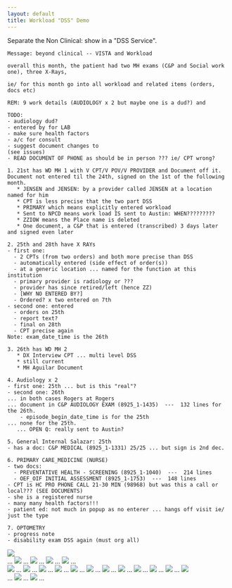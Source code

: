 ```yaml
---
layout: default
title: Workload "DSS" Demo
---
```


Separate the Non Clinical: show in a "DSS Service".

```text
Message: beyond clinical -- VISTA and Workload 

overall this month, the patient had two MH exams (C&P and Social work one), three X-Rays, 

ie/ for this month go into all workload and related items (orders, docs etc)

REM: 9 work details (AUDIOLOGY x 2 but maybe one is a dud?) and 

TODO:
- audiology dud?
- entered by for LAB
- make sure health factors
- a/c for consult
- suggest document changes to 
(see issues)
- READ DOCUMENT OF PHONE as should be in person ??? ie/ CPT wrong?

1. 21st has WD MH 1 with V CPT/V POV/V PROVIDER and Document off it. Document not entered til the 24th, signed on the 1st of the following month.
   * JENSEN and JENSEN: by a provider called JENSEN at a location named for him
   * CPT is less precise that the two part DSS
   * PRIMARY which means explicitly entered workload
   * Sent to NPCD means work load IS sent to Austin: WHEN?????????
   * ZZIOW means the Place name is deleted
   * One document, a C&P that is entered (transcribed) 3 days later and signed even later
   
2. 25th and 28th have X RAYs
- first one:
  - 2 CPTs (from two orders) and both more precise than DSS
  - automatically entered (side effect of order(s))
  - at a generic location ... named for the function at this institution
  - primary provider is radiology or ???
  - provider has since retired/left (hence ZZ)
  - [WHY NO ENTERED BY?]
  - Ordered? x two entered on 7th
- second one: entered 
  - orders on 25th
  - report text?
  - final on 28th
  - CPT precise again
Note: exam_date_time is the 26th
  
3. 26th has WD MH 2
   * DX Interview CPT ... multi level DSS
   * still current
   * MH Aguilar Document
   
4. Audiology x 2 
- first one: 25th ... but is this "real"?
- second one: 26th
... in both cases Rogers at Rogers
... document in C&P AUDIOLOGY EXAM (8925_1-1435)  ---  132 lines for the 26th. 
    - episode_begin_date_time is for the 25th
... none for the 25th.
   ... OPEN Q: really sent to Austin?
   
5. General Internal Salazar: 25th
- has a doc: C&P MEDICAL (8925_1-1331) 25/25 ... but sign is 2nd dec.

6. PRIMARY CARE_MEDICINE (NURSE)
- two docs:
  - PREVENTATIVE HEALTH - SCREENING (8925_1-1040)  ---  214 lines
  - OEF_OIF INITIAL ASSESSMENT (8925_1-1753)  ---  148 lines
- CPT is HC PRO PHONE CALL 21-30 MIN (98968) but was this a call or local??? (SEE DOCUMENTS)
- she is a registered nurse 
- many many health factors!!!
- patient ed: not much in popup as no enterer ... hangs off visit ie/ just the type

7. OPTOMETRY
- progress note
- disability exam DSS again (must org all)
```

![](images/AA_FrankDetails.png)		
...	
![](images/WorkDetails-11-25-XRAY.png)
...
![](images/Calendar_11-2008_WorkDetails.png)
...
![](images/WorkDetails-11-26-08-MHByAguilarAtAguilar.png)
...
![](images/Document-11-25-08_OneOfTwoNurse.png)
...		
![](images/WorkDetails-11-28-XRAY.png)
...
![](images/Document_11-24-08_C&PPsychByJensenAtJensenTranscribed.png)
...
![](images/WorkDetails-11_25_08-OptometryKnightInKnight.png)
...
![](images/Document_11-25-08_CPMEDICALSalazar.png)
...
![](images/WorkDetails-11_25_08-PrimacyCareNurseLocn.png)
...
![](images/Document_11-26-08_MHAuguilar.png)
...
![](images/WorkDetails_11-21-08_MHByJensenAtJensen.png)
...
![](images/Document_12-01-08_AudiologyRogers.png)
...
![](images/WorkDetails_11-25-08-AudiologyRogersAtRogers.png)
...
![](images/Documents-11-25-08-Optometry.png)
...
![](images/WorkDetails_11-25-08_GENINTERNALSalazarInSalazar.png)
...
![](images/Location-MHINTGRTDCARE-PERSONAL.png)				
...
![](images/WorkDetails_11-26-08_AudiologyRogersAtRogers.png)
...
![](images/Order-11-25-08-RAD_XRAYOneOfThree.png)
...
